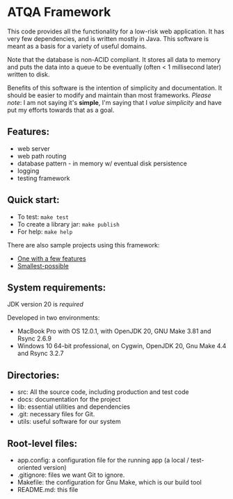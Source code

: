 ATQA Framework
===============

This code provides all the functionality for a low-risk web application.
It has very few dependencies, and is written mostly in Java. This software
is meant as a basis for a variety of useful domains.

Note that the database is non-ACID compliant.  It stores all data to
memory and puts the data into a queue to be eventually (often < 1
millisecond later) written to disk.

Benefits of this software is the intention of simplicity and
documentation.  It should be easier to modify and maintain than most
frameworks. _Please note_: I am not saying it's **simple**, I'm saying that I _value
simplicity_ and have put my efforts towards that as a goal.


Features:
--------

- web server
- web path routing
- database pattern - in memory w/ eventual disk persistence
- logging
- testing framework

Quick start:
------------

* To test: `make test`
* To create a library jar: `make publish`
* For help: `make help`

There are also sample projects using this framework:

- [One with a few features](https://github.com/byronka/atqa_usage_example) 
- [Smallest-possible](https://github.com/byronka/atqa_usage_example_smaller)

System requirements: 
--------------------

JDK version 20 is _required_

Developed in two environments:
* MacBook Pro with OS 12.0.1, with OpenJDK 20, GNU Make 3.81 and Rsync 2.6.9
* Windows 10 64-bit professional, on Cygwin, OpenJDK 20, Gnu Make 4.4 and Rsync 3.2.7

Directories:
------------

- src: All the source code, including production and test code
- docs: documentation for the project
- lib: essential utilities and dependencies
- .git: necessary files for Git.
- utils: useful software for our system

Root-level files:
-----------------

- app.config: a configuration file for the running app (a local / test-oriented version)
- .gitignore: files we want Git to ignore.
- Makefile: the configuration for Gnu Make, which is our build tool
- README.md: this file
